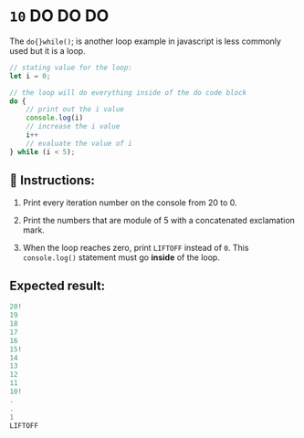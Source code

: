 # `10` DO DO DO

The `do{}while()`; is another loop example in javascript is less commonly used but it is a loop.

```js
// stating value for the loop:
let i = 0;

// the loop will do everything inside of the do code block
do {
    // print out the i value
    console.log(i)
    // increase the i value
    i++
    // evaluate the value of i
} while (i < 5);
```

## 📝 Instructions:

1. Print every iteration number on the console from 20 to 0.

2. Print the numbers that are module of 5 with a concatenated exclamation mark.

3. When the loop reaches zero, print `LIFTOFF` instead of `0`. This `console.log()` statement must go **inside** of the loop.
 
## Expected result:

```js
20!
19
18
17
16
15!
14
13
12
11
10!
.
.
1
LIFTOFF
```
